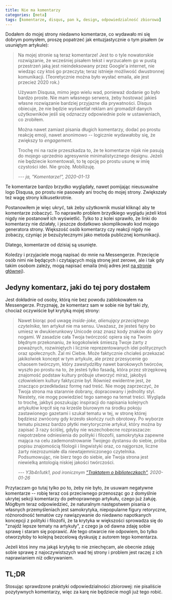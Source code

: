 ```yaml
---
title: Nie ma komentarzy
categories: [meta]
tags: [komentarze, disqus, pan k, design, odpowiedzialność zbiorowa]
---
```


Dodałem do mojej strony niedawno komentarze, co wydawało mi się dobrym pomysłem, proszę popatrzeć jak entuzjastycznie o tym pisałem (w usuniętym artykule):

> Na mojej stronie są teraz komentarze! Jest to o tyle nowatorskie rozwiązanie, że wcześniej pisałem tekst i wyrzucałem go w pustą przestrzeń jaką jest nieindeksowany przez Google'a internet, nie wiedząc czy ktoś go przeczyta; teraz istnieje możliwość dwustronnej komunikacji.<!--more--> (Teoretycznie można było wysłać emaila, ale jest przecież 2020 rok.)
>
> Używam Disqusa, mimo jego wielu wad, ponieważ dodanie go było bardzo proste. Nie mam własnego serwera, żeby hostować jakieś własne rozwiązanie bardziej przyjazne dla prywatności. Disqus obiecuje, że nie będzie wyświetlał reklam ani gromadził danych użytkowników jeśli się odznaczy odpowiednie pole w ustawieniach, co zrobiłem.
>
> Można nawet zamiast pisania długich komentarzy, dodać po prostu reakcję emoji, nawet anonimowo -- logicznie wydawałoby się, że zwiększy to _engagement_.
>
> Trochę mi na razie przeszkadza to, że te komentarze nijak nie pasują do mojego uprzednio agresywnie minimalistycznego designu. Jeżeli nie będziecie komentowali, to tę opcję po prostu usunę w imię czystości idei. Nie grożę. Mobilizuję.
>
> <cite>--- ja, "Komentarze!", 2020-01-13</cite>

Te komentarze bardzo brzydko wyglądały, nawet pomijając nieusuwalne logo Disqusa, po prostu nie pasowały ani trochę do mojej strony. Zwiększały też wagę strony kilkusetkrotnie.

Postanowiłem je więc ukryć, tak żeby użytkownik musiał kliknąć aby te komentarze zobaczyć. To naprawiło problem brzydkiego wyglądu jeżeli ktoś nigdy nie postanowił ich wyświetlić. Tylko to z kolei sprawiło, że linki do komentarzy nie działały, i jeszcze dodatkowo skomplikowało kod mojego generatora strony. Większość osób komentarzy czy reakcji nigdy nie zobaczy, czyniąc je bezużytecznymi jako metoda publicznej komunikacji.

Dlatego, komentarze od dzisiaj są usunięte.

Koledzy i przyjaciele mogą napisać do mnie na Messengerze. Przecięcie osób nimi nie będących i czytających moją stronę jest zerowe, ale i tak gdy takim osobom zależy, mogą napisać emaila (mój adres jest [na stronie głównej](index)).

## Jedyny komentarz, jaki do tej pory dostałem

Jest dokładnie od osoby, którą nie bez powodu zablokowałem na Messengerze. Przyznaję, że komentarz sam w sobie nie był taki zły, chociaż oczywiście był krytyką mojej strony:

> Nawet biorąc pod uwagę _inside-joke, alienujący przeciętnego czytelnika_, ten artykuł nie ma sensu. Uważasz, że jesteś fajny bo umiesz w dwukierunkowy Unicode oraz znasz kody znaków do góry nogami. W zasadzie cała Twoja twórczość opiera się na Twoim błędnym przekonaniu, że kogokolwiek śmieszą Twoje żarty z poważnych, rozwiniętych i licznie reprezentowanych idei politycznych oraz społecznych. Żal mi Ciebie. Może faktycznie chciałeś przekazać jakikolwiek koncept w tym artykule, ale przez przesycenie go chaosem twórczym, który zawstydziłby nawet barokowych twórców, wyszło po prostu na to, że jesteś tylko fasadą, która przez strzępkową znajomość podstaw kultury próbuje utworzyć miraż, jakobyś człowiekiem kultury faktycznie był. Również ewidentne jest, że znacząco przedkładasz formę nad treść. Nie mogę zaprzeczyć, że Twoja strona ma starannie dobrany, dopracowany i jednolity styl. Niestety, nie mogę powiedzieć tego samego na temat treści. Wygląda to trochę, jakbyś poszukując inspiracji do napisania kolejnych artykułów kręcił się na krześle biurowym na środku pokoju zastawionego gazetami i szukał tematu w tej, w stronę której będziesz zwrócony gdy krzesło skończy ruch obrotowy. Po wyborze tematu piszesz bardzo płytki merytorycznie artykuł, który można by zapisać 3 razy ściślej, gdyby nie wszechobecne rozpraszacze: niepotrzebne odniesienia do polityki i filozofii, samokrytyka zapewne mająca na celu zademonstrowanie Twojego dystansu do siebie, próba popisu znajomością filologii i lingwistyki oraz, co najgorsze, liczne żarty niezrozumiałe dla niewtajemniczonego czytelnika. Podsumowując, nie bierz tego do siebie, ale Twoja strona jest niewielką antologią niskiej jakości twórczości.
>
> <cite>--- Y3b4n1utk1, pod ironicznym ["Traktatem o biblioteczkach"](2020-01-05-biblioteczki.md), 2020-01-26

Przytaczam go tutaj tylko po to, żeby nie było, że usuwam negatywne komentarze -- robię teraz coś przeciwnego przenosząc go z domyślnie ukrytej sekcji komentarzy do pełnoprawnego artykułu, czego już żałuję. Mógłbym teraz odpowiedzieć, że naturalnym następstwem pisania o własnych przemyśleniach jest samokrytyka, niepopularne figury retoryczne, różnorodność tematów czy nawiązywanie do niedawno napotkanych koncepcji z polityki i filozofii, że ta krytyka w większości sprowadza się do "znajdź lepsze tematy na artykuły", z czego ja od dawna zdaję sobie sprawę i staram się poprawić. Ale tego otwarcie nie odpowiem, bo tylko otworzyłoby to kolejną bezcelową dyskusję z autorem tego komentarza.

Jeżeli ktoś inny ma jakąś krytykę to nie zniechęcam, ale obecnie zdaję sobie sprawę z najoczywistszych wad tej strony i problem jest raczej z ich naprawianiem niż odkrywaniem.

## TL;DR

Stosując sprawdzone praktyki odpowiedzialności zbiorowej: nie pisaliście pozytywnych komentarzy, więc za karę nie będziecie mogli już tego robić.
